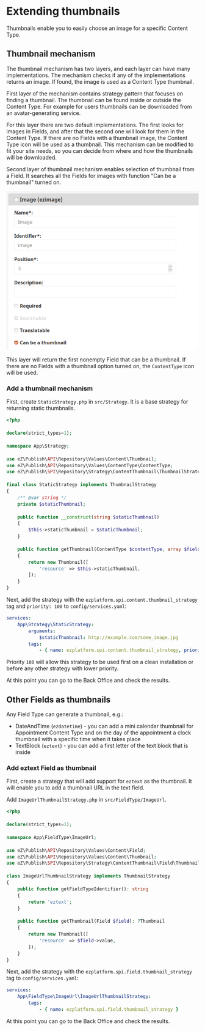 # Extending thumbnails

Thumbnails enable you to easily choose an image for a specific Content Type.

## Thumbnail mechanism 

The thumbnail mechanism has two layers, and each layer can have many implementations.
The mechanism checks if any of the implementations returns an image.
If found, the image is used as a Content Type thumbnail.

First layer of the mechanism contains strategy pattern that focuses on finding a thumbnail.
The thumbnail can be found inside or outside the Content Type.
For example for users thumbnails can be downloaded from an avatar-generating service.

For this layer there are two default implementations.
The first looks for images in Fields, and after that the second one will look for them in the Content Type.
If there are no Fields with a thumbnail image, the Content Type icon will be used as a thumbnail.
This mechanism can be modified to fit your site needs, so you can decide from where and how the thumbnails will be downloaded.

Second layer of thumbnail mechanism enables selection of thumbnail from a Field. 
It searches all the Fields for images with function "Can be a thumbnail" turned on.

![Can be a thumbnail setting](img/extending_thumbnail_can_be.png)

This layer will return the first nonempty Field that can be a thumbnail.
If there are no Fields with a thumbnail option turned on, the `ContentType` icon will be used.

### Add a thumbnail mechanism 

First, create `StaticStrategy.php` in `src/Strategy`. It is a base strategy for returning static thumbnails.

```php
<?php
​
declare(strict_types=1);
​
namespace App\Strategy;
​
use eZ\Publish\API\Repository\Values\Content\Thumbnail;
use eZ\Publish\API\Repository\Values\ContentType\ContentType;
use eZ\Publish\SPI\Repository\Strategy\ContentThumbnail\ThumbnailStrategy;
​
final class StaticStrategy implements ThumbnailStrategy
{
    /** @var string */
    private $staticThumbnail;
​
    public function __construct(string $staticThumbnail)
    {
        $this->staticThumbnail = $staticThumbnail;
    }
​
    public function getThumbnail(ContentType $contentType, array $fields): Thumbnail
    {
        return new Thumbnail([
            'resource' => $this->staticThumbnail,
        ]);
    }
}
```

Next, add the strategy with the `ezplatform.spi.content.thumbnail_strategy` tag and `priority: 100` to `config/services.yaml`:
 
```yaml
services:
    App\Strategy\StaticStrategy:
        arguments:
            $staticThumbnail: http://example.com/some_image.jpg
        tags:
            - { name: ezplatform.spi.content.thumbnail_strategy, priority: 100 }
```

Priority `100` will allow this strategy to be used first on a clean installation or before any other strategy with lower priority.

At this point you can go to the Back Office and check the results.

## Other Fields as thumbnails

Any Field Type can generate a thumbnail, e.g.:

- DateAndTime (`ezdatetime`) - you can add a mini calendar thumbnail for Appointment Content Type and on the day of the appointment a clock thumbnail with a specific time when it takes place
- TextBlock (`eztext`) -  you can add a first letter of the text block that is inside

### Add eztext Field as thumbnail

First, create a strategy that will add support for `eztext` as the thumbnail.
It will enable you to add a thumbnail URL in the text field.

Add `ImageUrlThumbnailStrategy.php` in `src/FieldType/ImageUrl`.

```php
<?php
​
declare(strict_types=1);
​
namespace App\FieldType\ImageUrl;
​
use eZ\Publish\API\Repository\Values\Content\Field;
use eZ\Publish\API\Repository\Values\Content\Thumbnail;
use eZ\Publish\SPI\Repository\Strategy\ContentThumbnail\Field\ThumbnailStrategy;
​
class ImageUrlThumbnailStrategy implements ThumbnailStrategy
{
	public function getFieldTypeIdentifier(): string
	{
		return 'eztext';
	}
	
    public function getThumbnail(Field $field): ?Thumbnail
    {
        return new Thumbnail([
            'resource' => $field->value,
        ]);
    }
}
```

Next, add the strategy with the `ezplatform.spi.field.thumbnail_strategy` tag to `config/services.yaml`:

 ```yaml
 services:
     App\FieldType\ImageUrl\ImageUrlThumbnailStrategy:
         tags:
             - { name: ezplatform.spi.field.thumbnail_strategy }
 ```
 
At this point you can go to the Back Office and check the results.

